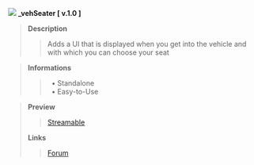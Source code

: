 
![](https://media-upload.net/uploads/_3GxlroUWkbB.png)
<strong>_vehSeater [ v.1.0 ]</strong>

<blockquote>
<b>Description</b><br>
<blockquote>
Adds a UI that is displayed when you get into the vehicle and with which you can choose your seat</blockquote>
</blockquote>

<blockquote>
<b>Informations</b><br>
<blockquote>
‏‏‎ ‎‏‏‎‏‏‎ ‎•  Standalone<br>
‏‏‎ ‎‏‏‎‏‏‎ ‎•  Easy-to-Use<br>
</blockquote>
</blockquote>

<blockquote>

**Preview**<br>
>[Streamable](https://streamable.com/xpjajo)

**Links**<br>
>[Forum]([https://streamable.com/xpjajo](https://forum.cfx.re/t/standalone-vehseater-choose-where-you-want-to-sit/5226035))

</blockquote>
